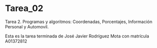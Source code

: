 # Tarea_02
Tarea 2. Programas y algoritmos: Coordenadas, Porcentajes, Información Personal y Automovil.

Esta es la tarea terminada de José Javier Rodríguez Mota con matrícula A01372812